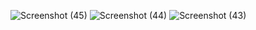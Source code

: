 ![Screenshot (45)](https://github.com/user-attachments/assets/977961bf-4dcf-43b3-8a76-ea9f3f1f9638)
![Screenshot (44)](https://github.com/user-attachments/assets/90956c55-d0ca-405e-bd3f-1fe500716a9f)
![Screenshot (43)](https://github.com/user-attachments/assets/b6453aa9-96b6-49a9-9421-634ca8efe63d)
